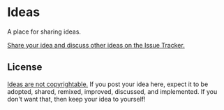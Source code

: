 # Ideas

A place for sharing ideas.

[Share your idea and discuss other ideas on the Issue Tracker.](https://github.com/ideashare/ideas/issues)


## License

[Ideas are not copyrightable.](http://en.wikipedia.org/wiki/Idea%E2%80%93expression_divide) If you post your idea here, expect it to be adopted, shared, remixed, improved, discussed, and implemented. If you don't want that, then keep your idea to yourself!
